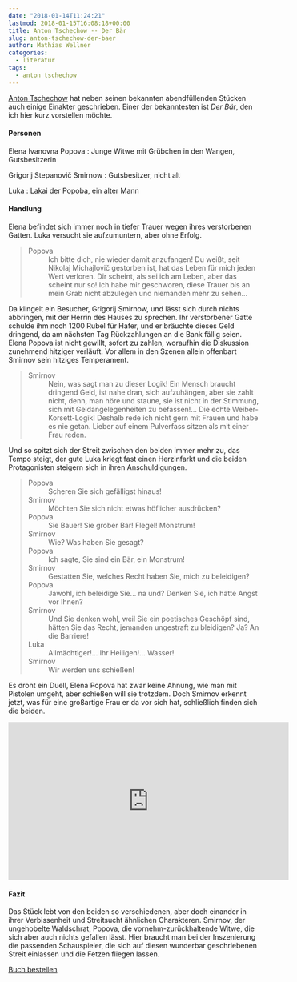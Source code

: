 ```yaml
---
date: "2018-01-14T11:24:21"
lastmod: 2018-01-15T16:08:18+00:00
title: Anton Tschechow -- Der Bär
slug: anton-tschechow-der-baer
author: Mathias Wellner
categories:
  - literatur
tags:
  - anton tschechow
---
```

[Anton Tschechow](https://de.wikipedia.org/wiki/Anton_Pawlowitsch_Tschechow) hat neben seinen bekannten abendfüllenden Stücken auch einige Einakter geschrieben. Einer der bekanntesten ist *Der Bär*, den ich hier kurz vorstellen möchte. 
<!--more-->

#### Personen

Elena Ivanovna Popova
:   Junge Witwe mit Grübchen in den Wangen, Gutsbesitzerin

Grigorij Stepanovič Smirnow
:   Gutsbesitzer, nicht alt

Luka
:   Lakai der Popoba, ein alter Mann

#### Handlung

Elena befindet sich immer noch in tiefer Trauer wegen ihres verstorbenen Gatten. Luka versucht sie aufzumuntern, aber ohne Erfolg. 

<blockquote class="blockquote">
  <dl class="mb-0">
    <dt>Popova</dt>
    <dd>Ich bitte dich, nie wieder damit anzufangen! Du weißt, seit Nikolaj Michajlovič gestorben ist, hat das Leben für mich jeden Wert verloren. Dir scheint, als sei ich am Leben, aber das scheint nur so! Ich habe mir geschworen, diese Trauer bis an mein Grab nicht abzulegen und niemanden mehr zu sehen...</dd>
  </dl>
</blockquote>

Da klingelt ein Besucher, Grigorij Smirnow, und lässt sich durch nichts abbringen, mit der Herrin des Hauses zu sprechen. Ihr verstorbener Gatte schulde ihm noch 1200 Rubel für Hafer, und er bräuchte dieses Geld dringend, da am nächsten Tag Rückzahlungen an die Bank fällig seien. Elena Popova ist nicht gewillt, sofort zu zahlen, woraufhin die Diskussion zunehmend hitziger verläuft. Vor allem in den Szenen allein offenbart Smirnov sein hitziges Temperament. 

<blockquote class="blockquote">
  <dl class="mb-0">
    <dt>Smirnov</dt>
    <dd>Nein, was sagt man zu dieser Logik! Ein Mensch braucht dringend Geld, ist nahe dran, sich aufzuhängen, aber sie zahlt nicht, denn, man höre und staune, sie ist nicht in der Stimmung, sich mit Geldangelegenheiten zu befassen!... Die echte Weiber-Korsett-Logik! Deshalb rede ich nicht gern mit Frauen und habe es nie getan. Lieber auf einem Pulverfass sitzen als mit einer Frau reden.</dd>
  </dl>
</blockquote>

Und so spitzt sich der Streit zwischen den beiden immer mehr zu, das Tempo steigt, der gute Luka kriegt fast einen Herzinfarkt und die beiden Protagonisten steigern sich in ihren Anschuldigungen.

<blockquote class="blockquote">
  <dl class="mb-0">
    <dt>Popova</dt>
    <dd>Scheren Sie sich gefälligst hinaus!</dd>
    <dt>Smirnov</dt>
    <dd>Möchten Sie sich nicht etwas höflicher ausdrücken?</dd>
    <dt>Popova</dt>
    <dd>Sie Bauer! Sie grober Bär! Flegel! Monstrum!</dd>
    <dt>Smirnov</dt>
    <dd>Wie? Was haben Sie gesagt?</dd>
    <dt>Popova</dt>
    <dd>Ich sagte, Sie sind ein Bär, ein Monstrum!</dd>
    <dt>Smirnov</dt>
    <dd>Gestatten Sie, welches Recht haben Sie, mich zu beleidigen?</dd>
    <dt>Popova</dt>
    <dd>Jawohl, ich beleidige Sie... na und? Denken Sie, ich hätte Angst vor Ihnen?</dd>
    <dt>Smirnov</dt>
    <dd>Und Sie denken wohl, weil Sie ein poetisches Geschöpf sind, hätten Sie das Recht, jemanden ungestraft zu bleidigen? Ja? An die Barriere!</dd>
    <dt>Luka</dt>
    <dd>Allmächtiger!... Ihr Heiligen!... Wasser!</dd>
    <dt>Smirnov</dt>
    <dd>Wir werden uns schießen!</dd>
  </dl>
</blockquote>

Es droht ein Duell, Elena Popova hat zwar keine Ahnung, wie man mit Pistolen umgeht, aber schießen will sie trotzdem. Doch Smirnov erkennt jetzt, was für eine großartige Frau er da vor sich hat, schließlich finden sich die beiden. 

<iframe width="560" height="315" src="https://www.youtube.com/embed/pB1boWLHDP4" frameborder="0" allow="autoplay; encrypted-media" allowfullscreen></iframe>

#### Fazit

Das Stück lebt von den beiden so verschiedenen, aber doch einander in ihrer Verbissenheit und Streitsucht ähnlichen Charakteren. Smirnov, der ungehobelte Waldschrat, Popova, die vornehm-zurückhaltende Witwe, die sich aber auch nichts gefallen lässt. Hier braucht man bei der Inszenierung die passenden Schauspieler, die sich auf diesen wunderbar geschriebenen Streit einlassen und die Fetzen fliegen lassen. 

<a href="http://amzn.to/2D2erMf" target="_blank">Buch bestellen</a>